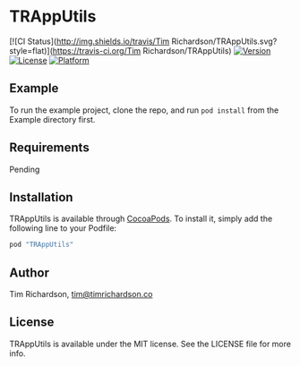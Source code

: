 # TRAppUtils

[![CI Status](http://img.shields.io/travis/Tim Richardson/TRAppUtils.svg?style=flat)](https://travis-ci.org/Tim Richardson/TRAppUtils)
[![Version](https://img.shields.io/cocoapods/v/TRAppUtils.svg?style=flat)](http://cocoapods.org/pods/TRAppUtils)
[![License](https://img.shields.io/cocoapods/l/TRAppUtils.svg?style=flat)](http://cocoapods.org/pods/TRAppUtils)
[![Platform](https://img.shields.io/cocoapods/p/TRAppUtils.svg?style=flat)](http://cocoapods.org/pods/TRAppUtils)

## Example

To run the example project, clone the repo, and run `pod install` from the Example directory first.

## Requirements

Pending

## Installation

TRAppUtils is available through [CocoaPods](http://cocoapods.org). To install
it, simply add the following line to your Podfile:

```ruby
pod "TRAppUtils"
```

## Author

Tim Richardson, tim@timrichardson.co

## License

TRAppUtils is available under the MIT license. See the LICENSE file for more info.
